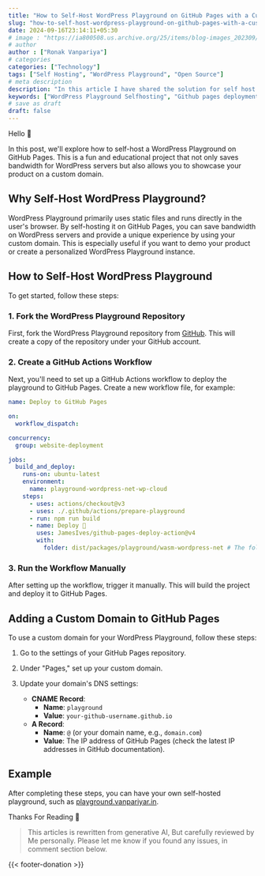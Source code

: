 ```yaml
---
title: "How to Self-Host WordPress Playground on GitHub Pages with a Custom Domain"
slug: "how-to-self-host-wordpress-playground-on-github-pages-with-a-custom-domain"
date: 2024-09-16T23:14:11+05:30
# image : "https://ia800508.us.archive.org/25/items/blog-images_202309/White%20Blue%20Illustration%20Business%20Blog%20Banner.png"
# author
author : ["Ronak Vanpariya"]
# categories
categories: ["Technology"]
tags: ["Self Hosting", "WordPress Playground", "Open Source"]
# meta description
description: "In this article I have shared the solution for self host WordPress playground on the github pages and customise it"
keywords: ["WordPress Playground Selfhosting", "Github pages deployment"]
# save as draft
draft: false  
---
```


Hello 👋

In this post, we'll explore how to self-host a WordPress Playground on GitHub Pages. This is a fun and educational project that not only saves bandwidth for WordPress servers but also allows you to showcase your product on a custom domain.

## Why Self-Host WordPress Playground?

WordPress Playground primarily uses static files and runs directly in the user's browser. By self-hosting it on GitHub Pages, you can save bandwidth on WordPress servers and provide a unique experience by using your custom domain. This is especially useful if you want to demo your product or create a personalized WordPress Playground instance.

## How to Self-Host WordPress Playground

To get started, follow these steps:

### 1. Fork the WordPress Playground Repository

First, fork the WordPress Playground repository from [GitHub](https://github.com/WordPress/wordpress-playground). This will create a copy of the repository under your GitHub account.

### 2. Create a GitHub Actions Workflow

Next, you'll need to set up a GitHub Actions workflow to deploy the playground to GitHub Pages. Create a new workflow file, for example:

```yaml
name: Deploy to GitHub Pages

on:
  workflow_dispatch:

concurrency:
  group: website-deployment

jobs:
  build_and_deploy:
    runs-on: ubuntu-latest
    environment:
      name: playground-wordpress-net-wp-cloud
    steps:
      - uses: actions/checkout@v3
      - uses: ./.github/actions/prepare-playground
      - run: npm run build
      - name: Deploy 🚀
        uses: JamesIves/github-pages-deploy-action@v4
        with:
          folder: dist/packages/playground/wasm-wordpress-net # The folder to deploy
```

### 3. Run the Workflow Manually

After setting up the workflow, trigger it manually. This will build the project and deploy it to GitHub Pages.

## Adding a Custom Domain to GitHub Pages

To use a custom domain for your WordPress Playground, follow these steps:

1. Go to the settings of your GitHub Pages repository.
2. Under "Pages," set up your custom domain.
3. Update your domain's DNS settings:

   - **CNAME Record**: 
     - **Name**: `playground`
     - **Value**: `your-github-username.github.io`
   - **A Record**:
     - **Name**: `@` (or your domain name, e.g., `domain.com`)
     - **Value**: The IP address of GitHub Pages (check the latest IP addresses in GitHub documentation).

## Example

After completing these steps, you can have your own self-hosted playground, such as [playground.vanpariyar.in](https://playground.vanpariyar.in/).

Thanks For Reading 🙏

> This articles is rewritten from generative AI, But carefully reviewed by Me personally. Please let me know if you found any issues, in comment section below.

{{< footer-donation >}}